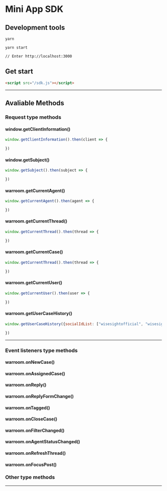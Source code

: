 # Mini App SDK

## Development tools

```
yarn

yarn start

// Enter http://localhost:3000
```

## Get start

```html
<script src="/sdk.js"></script>
```
-----------
## Avaliable Methods

### Request type methods 

#### window.getClientInformation()
```javascript
window.getClientInformation().then(client => {

})
```
#### window.getSubject()
```javascript
window.getSubject().then(subject => {

})
```

#### warroom.getCurrentAgent()
```javascript
window.getCurrentAgent().then(agent => {

})
```

#### warroom.getCurrentThread()
```javascript
window.getCurrentThread().then(thread => {

})
```

#### warroom.getCurrentCase()
```javascript
window.getCurrentThread().then(thread => {

})
```

#### warroom.getCurrentUser()
```javascript
window.getCurrentUser().then(user => {

})
```

#### warroom.getUserCaseHistory()
```javascript
window.getUserCaseHistory({socialIdList: ["wisesightofficial", "wisesighttwitter", "w!s3zight"]}).then(history => {

})
```
-----------
### Event listeners type methods 

#### warroom.onNewCase()

#### warroom.onAssignedCase()

#### warroom.onReply()

#### warroom.onReplyFormChange()

#### warroom.onTagged()

#### warroom.onCloseCase()

#### warroom.onFilterChanged()

#### warroom.onAgentStatusChanged()

#### warroom.onRefreshThread()

#### warroom.onFocusPost()

### Other type methods
-----------